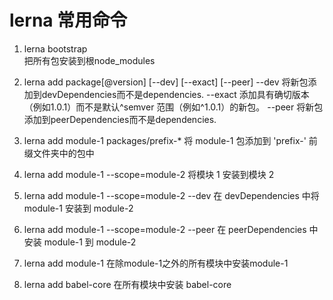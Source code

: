# lerna 常用命令

1. lerna bootstrap  
    把所有包安装到根node_modules

2. lerna add package[@version] [--dev] [--exact] [--peer]
    --dev 将新包添加到devDependencies而不是dependencies.
    --exact 添加具有确切版本（例如1.0.1）而不是默认^semver 范围（例如^1.0.1）的新包。
    --peer 将新包添加到peerDependencies而不是dependencies.

3. lerna add module-1 packages/prefix-*
    将 module-1 包添加到 'prefix-' 前缀文件夹中的包中

4. lerna add module-1 --scope=module-2
    将模块 1 安装到模块 2

5. lerna add module-1 --scope=module-2 --dev
    在 devDependencies 中将 module-1 安装到 module-2

6. lerna add module-1 --scope=module-2 --peer
    在 peerDependencies 中安装 module-1 到 module-2

7. lerna add module-1
    在除module-1之外的所有模块中安装module-1

8. lerna add babel-core
   在所有模块中安装 babel-core